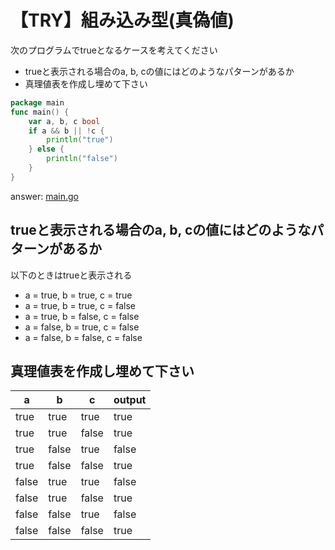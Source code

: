 # 【TRY】組み込み型(真偽値)

次のプログラムでtrueとなるケースを考えてください

- trueと表示される場合のa, b, cの値にはどのようなパターンがあるか
- 真理値表を作成し埋めて下さい

```go
package main
func main() {
    var a, b, c bool
    if a && b || !c {
        println("true")
    } else {
        println("false")
    }
}
```

answer: [main.go](./main.go)

## trueと表示される場合のa, b, cの値にはどのようなパターンがあるか

以下のときはtrueと表示される
- a = true, b = true, c = true
- a = true, b = true, c = false
- a = true, b = false, c = false
- a = false, b = true, c = false
- a = false, b = false, c = false

## 真理値表を作成し埋めて下さい

| a     | b     | c     | output |
| ----- | ----- | ----- | ------ |
| true  | true  | true  | true   |
| true  | true  | false | true   |
| true  | false | true  | false  |
| true  | false | false | true   |
| false | true  | true  | false  |
| false | true  | false | true   |
| false | false | true  | false  |
| false | false | false | true   |

